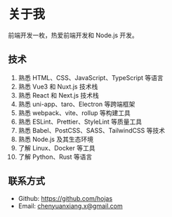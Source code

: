 # 关于我

前端开发一枚，热爱前端开发和 Node.js 开发。

## 技术

1. 熟悉 HTML、CSS、JavaScript、TypeScript 等语言
2. 熟悉 Vue3 和 Nuxt.js 技术栈
3. 熟悉 React 和 Next.js 技术栈
4. 熟悉 uni-app、taro、Electron 等跨端框架
5. 熟悉 webpack、vite、rollup 等构建工具
6. 熟悉 ESLint、Prettier、StyleLint 等质量工具
7. 熟悉 Babel、PostCSS、SASS、TailwindCSS 等技术
8. 熟悉 Node.js 及其生态环境
9. 了解 Linux、Docker 等工具
10. 了解 Python、Rust 等语言

## 联系方式

- Github: https://github.com/hojas
- Email: chenyuanxiang.x@gmail.com

